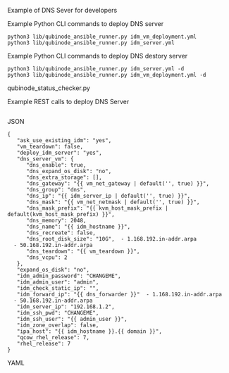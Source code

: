 Example of DNS Sever for developers

Example Python CLI commands to deploy DNS server
```
python3 lib/qubinode_ansible_runner.py idm_vm_deployment.yml
python3 lib/qubinode_ansible_runner.py idm_server.yml
```

Example Python CLI commands to deploy DNS destory server
```
python3 lib/qubinode_ansible_runner.py idm_server.yml -d
python3 lib/qubinode_ansible_runner.py idm_vm_deployment.yml -d
```


qubinode_status_checker.py

Example REST calls to deploy DNS Server
```
```

JSON
```
{
   "ask_use_existing_idm": "yes",
   "vm_teardown": false,
   "deploy_idm_server": "yes",
   "dns_server_vm": {
      "dns_enable": true,
      "dns_expand_os_disk": "no",
      "dns_extra_storage": [],
      "dns_gateway": "{{ vm_net_gateway | default('', true) }}",
      "dns_group": "dns",
      "dns_ip": "{{ idm_server_ip | default('', true) }}",
      "dns_mask": "{{ vm_net_netmask | default('', true) }}",
      "dns_mask_prefix": "{{ kvm_host_mask_prefix | default(kvm_host_mask_prefix) }}",
      "dns_memory": 2048,
      "dns_name": "{{ idm_hostname }}",
      "dns_recreate": false,
      "dns_root_disk_size": "10G",  - 1.168.192.in-addr.arpa
  - 50.168.192.in-addr.arpa
      "dns_teardown": "{{ vm_teardown }}",
      "dns_vcpu": 2
   },
   "expand_os_disk": "no",
   "idm_admin_password": "CHANGEME",
   "idm_admin_user": "admin",
   "idm_check_static_ip": "",
   "idm_forward_ip": "{{ dns_forwarder }}"  - 1.168.192.in-addr.arpa
  - 50.168.192.in-addr.arpa
   "idm_server_ip": "192.168.1.2",
   "idm_ssh_pwd": "CHANGEME",
   "idm_ssh_user": "{{ admin_user }}",
   "idm_zone_overlap": false,
   "ipa_host": "{{ idm_hostname }}.{{ domain }}",
   "qcow_rhel_release": 7,
   "rhel_release": 7
}
```

YAML
```
```
